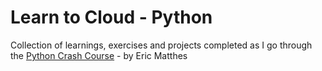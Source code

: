 # Learn to Cloud - Python

Collection of learnings, exercises and projects completed as I go through the [Python Crash Course](https://nostarch.com/python-crash-course-3rd-edition) - by Eric Matthes
